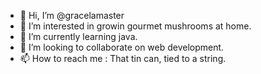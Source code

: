 - 👋 Hi, I’m @gracelamaster
- 👀 I’m interested in growin gourmet mushrooms at home.
- 🌱 I’m currently learning java.
- 💞️ I’m looking to collaborate on web development.
- 📫 How to reach me : That tin can, tied to a string. 

<!---
gracelamaster/gracelamaster is a ✨ special ✨ repository because its `README.md` (this file) appears on your GitHub profile.
You can click the Preview link to take a look at your changes.
--->
